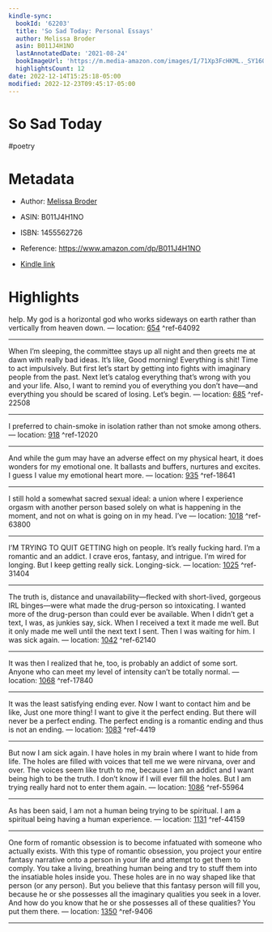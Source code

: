 ```yaml
---
kindle-sync:
  bookId: '62203'
  title: 'So Sad Today: Personal Essays'
  author: Melissa Broder
  asin: B011J4H1NO
  lastAnnotatedDate: '2021-08-24'
  bookImageUrl: 'https://m.media-amazon.com/images/I/71Xp3FcHKML._SY160.jpg'
  highlightsCount: 12
date: 2022-12-14T15:25:18-05:00
modified: 2022-12-23T09:45:17-05:00
---
```

# So Sad Today

#poetry

# Metadata

* Author: [Melissa Broder](https://www.amazon.com/Melissa-Broder/e/B003AOS5RI/ref=dp_byline_cont_ebooks_1)

* ASIN: B011J4H1NO

* ISBN: 1455562726

* Reference: <https://www.amazon.com/dp/B011J4H1NO>

* [Kindle link](kindle://book?action=open&asin=B011J4H1NO)

# Highlights

help. My god is a horizontal god who works sideways on earth rather than vertically from heaven down. — location: [654](kindle://book?action=open&asin=B011J4H1NO&location=654) ^ref-64092

---

When I’m sleeping, the committee stays up all night and then greets me at dawn with really bad ideas. It’s like, Good morning! Everything is shit! Time to act impulsively. But first let’s start by getting into fights with imaginary people from the past. Next let’s catalog everything that’s wrong with you and your life. Also, I want to remind you of everything you don’t have—and everything you should be scared of losing. Let’s begin. — location: [685](kindle://book?action=open&asin=B011J4H1NO&location=685) ^ref-22508

---

I preferred to chain-smoke in isolation rather than not smoke among others. — location: [918](kindle://book?action=open&asin=B011J4H1NO&location=918) ^ref-12020

---

And while the gum may have an adverse effect on my physical heart, it does wonders for my emotional one. It ballasts and buffers, nurtures and excites. I guess I value my emotional heart more. — location: [935](kindle://book?action=open&asin=B011J4H1NO&location=935) ^ref-18641

---

I still hold a somewhat sacred sexual ideal: a union where I experience orgasm with another person based solely on what is happening in the moment, and not on what is going on in my head. I’ve — location: [1018](kindle://book?action=open&asin=B011J4H1NO&location=1018) ^ref-63800

---

I’M TRYING TO QUIT GETTING high on people. It’s really fucking hard. I’m a romantic and an addict. I crave eros, fantasy, and intrigue. I’m wired for longing. But I keep getting really sick. Longing-sick. — location: [1025](kindle://book?action=open&asin=B011J4H1NO&location=1025) ^ref-31404

---

The truth is, distance and unavailability—flecked with short-lived, gorgeous IRL binges—were what made the drug-person so intoxicating. I wanted more of the drug-person than could ever be available. When I didn’t get a text, I was, as junkies say, sick. When I received a text it made me well. But it only made me well until the next text I sent. Then I was waiting for him. I was sick again. — location: [1042](kindle://book?action=open&asin=B011J4H1NO&location=1042) ^ref-62140

---

It was then I realized that he, too, is probably an addict of some sort. Anyone who can meet my level of intensity can’t be totally normal. — location: [1068](kindle://book?action=open&asin=B011J4H1NO&location=1068) ^ref-17840

---

It was the least satisfying ending ever. Now I want to contact him and be like, Just one more thing! I want to give it the perfect ending. But there will never be a perfect ending. The perfect ending is a romantic ending and thus is not an ending. — location: [1083](kindle://book?action=open&asin=B011J4H1NO&location=1083) ^ref-4419

---

But now I am sick again. I have holes in my brain where I want to hide from life. The holes are filled with voices that tell me we were nirvana, over and over. The voices seem like truth to me, because I am an addict and I want being high to be the truth. I don’t know if I will ever fill the holes. But I am trying really hard not to enter them again. — location: [1086](kindle://book?action=open&asin=B011J4H1NO&location=1086) ^ref-55964

---

As has been said, I am not a human being trying to be spiritual. I am a spiritual being having a human experience. — location: [1131](kindle://book?action=open&asin=B011J4H1NO&location=1131) ^ref-44159

---

One form of romantic obsession is to become infatuated with someone who actually exists. With this type of romantic obsession, you project your entire fantasy narrative onto a person in your life and attempt to get them to comply. You take a living, breathing human being and try to stuff them into the insatiable holes inside you. These holes are in no way shaped like that person (or any person). But you believe that this fantasy person will fill you, because he or she possesses all the imaginary qualities you seek in a lover. And how do you know that he or she possesses all of these qualities? You put them there. — location: [1350](kindle://book?action=open&asin=B011J4H1NO&location=1350) ^ref-9406

---
